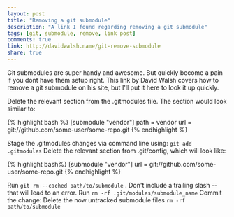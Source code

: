 ```yaml
---
layout: post
title: "Removing a git submodule"
description: "A link I found regarding removing a git submodule"
tags: [git, submodule, remove, link post]
comments: true
link: http://davidwalsh.name/git-remove-submodule
share: true
---
```


Git submodules are super handy and awesome. But quickly become a pain if you dont have them setup right. 
This link by David Walsh covers how to remove a git submodule on his site, but I'll put it here to look it up quickly. 

Delete the relevant section from the .gitmodules file.  The section would look similar to:

{% highlight bash %}
    [submodule "vendor"]
    path = vendor
    url = git://github.com/some-user/some-repo.git
{% endhighlight %}

Stage the .gitmodules changes via command line using: ```git add .gitmodules```
Delete the relevant section from .git/config, which will look like:

{% highlight bash%}
    [submodule "vendor"]
    url = git://github.com/some-user/some-repo.git
{% endhighlight %}    

Run ```git rm --cached path/to/submodule``` .  Don't include a trailing slash -- that will lead to an error.
Run ```rm -rf .git/modules/submodule_name```
Commit the change:
Delete the now untracked submodule files ```rm -rf path/to/submodule```